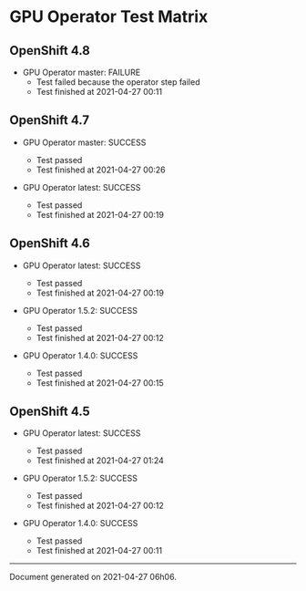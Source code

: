 
GPU Operator Test Matrix
========================

OpenShift 4.8
-------------

* GPU Operator master: FAILURE
  - Test failed because the operator step failed
  - Test finished at 2021-04-27 00:11

OpenShift 4.7
-------------

* GPU Operator master: SUCCESS
  - Test passed
  - Test finished at 2021-04-27 00:26

* GPU Operator latest: SUCCESS
  - Test passed
  - Test finished at 2021-04-27 00:19

OpenShift 4.6
-------------

* GPU Operator latest: SUCCESS
  - Test passed
  - Test finished at 2021-04-27 00:19

* GPU Operator 1.5.2: SUCCESS
  - Test passed
  - Test finished at 2021-04-27 00:12

* GPU Operator 1.4.0: SUCCESS
  - Test passed
  - Test finished at 2021-04-27 00:15

OpenShift 4.5
-------------

* GPU Operator latest: SUCCESS
  - Test passed
  - Test finished at 2021-04-27 01:24

* GPU Operator 1.5.2: SUCCESS
  - Test passed
  - Test finished at 2021-04-27 00:12

* GPU Operator 1.4.0: SUCCESS
  - Test passed
  - Test finished at 2021-04-27 00:11


---
Document generated on 2021-04-27 06h06.

